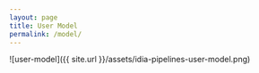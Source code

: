 ```yaml
---
layout: page
title: User Model
permalink: /model/
---
```


![user-model]({{ site.url }}/assets/idia-pipelines-user-model.png)
